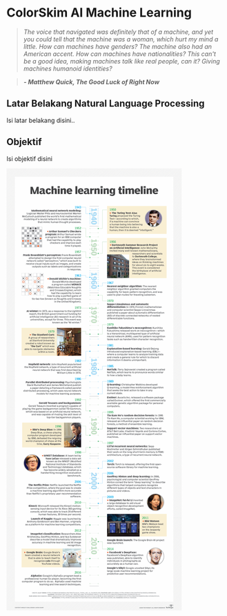 # ColorSkim AI Machine Learning

>*The voice that navigated was definitely that of a machine, and yet you could tell that the machine was a woman, which hurt my mind a little. How can machines have genders? The machine also had an American accent. How can machines have nationalities? This can't be a good idea, making machines talk like real people, can it? Giving machines humanoid identities?*


>***- Matthew Quick, The Good Luck of Right Now***

## Latar Belakang Natural Language Processing

Isi latar belakang disini..

## Objektif

Isi objektif disini

![Sejarah Pembelajaran Mesin](/images/what-is-ml.png)

